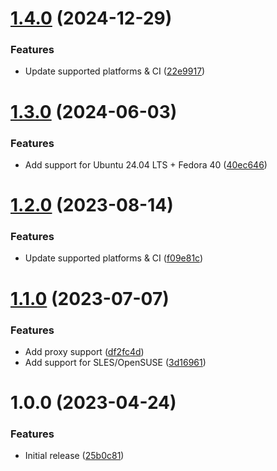 # [1.4.0](https://github.com/de-it-krachten/ansible-role-kubectl/compare/v1.3.0...v1.4.0) (2024-12-29)


### Features

* Update supported platforms & CI ([22e9917](https://github.com/de-it-krachten/ansible-role-kubectl/commit/22e99175249f22a86641d4de244e052340350c19))

# [1.3.0](https://github.com/de-it-krachten/ansible-role-kubectl/compare/v1.2.0...v1.3.0) (2024-06-03)


### Features

* Add support for Ubuntu 24.04 LTS + Fedora 40 ([40ec646](https://github.com/de-it-krachten/ansible-role-kubectl/commit/40ec6467c9d8e194f3a70d5b4679e266c80c6fd9))

# [1.2.0](https://github.com/de-it-krachten/ansible-role-kubectl/compare/v1.1.0...v1.2.0) (2023-08-14)


### Features

* Update supported platforms & CI ([f09e81c](https://github.com/de-it-krachten/ansible-role-kubectl/commit/f09e81cc442bc7b1ba37db2ee45c60b66a922430))

# [1.1.0](https://github.com/de-it-krachten/ansible-role-kubectl/compare/v1.0.0...v1.1.0) (2023-07-07)


### Features

* Add proxy support ([df2fc4d](https://github.com/de-it-krachten/ansible-role-kubectl/commit/df2fc4d3b28709ec82eac115798e2240946ccd39))
* Add support for SLES/OpenSUSE ([3d16961](https://github.com/de-it-krachten/ansible-role-kubectl/commit/3d1696128151b168e5c90086f400b386c04248ee))

# 1.0.0 (2023-04-24)


### Features

* Initial release ([25b0c81](https://github.com/de-it-krachten/ansible-role-kubectl/commit/25b0c813d594a57aaf2c4ff35f405456cd2b905e))
